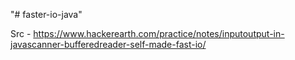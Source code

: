 "# faster-io-java" 

Src - https://www.hackerearth.com/practice/notes/inputoutput-in-javascanner-bufferedreader-self-made-fast-io/
